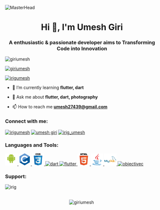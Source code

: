 
![MasterHead](https://p1.pxfuel.com/preview/289/419/791/sunset-trees-nature-birds-landscape-tree.jpg)
<h1 align="center">Hi 👋, I'm Umesh Giri</h1>
<h3 align="center">A enthusiastic & passionate developer aims to Transforming Code into Innovation</h3>


<p align="left"> <img src="https://komarev.com/ghpvc/?username=giriumesh&label=Profile%20views&color=0e75b6&style=flat" alt="giriumesh" /> </p>

<p align="left"> <a href="https://github.com/ryo-ma/github-profile-trophy"><img src="https://github-profile-trophy.vercel.app/?username=giriumesh" alt="giriumesh" /></a> </p>

<p align="left"> <a href="https://twitter.com/irigumesh" target="blank"><img src="https://img.shields.io/twitter/follow/irigumesh?logo=twitter&style=for-the-badge" alt="irigumesh" /></a> </p>

- 🌱 I’m currently learning **flutter, dart**

- 💬 Ask me about **flutter, dart, photography**

- 📫 How to reach me **umesh27439@gmail.com**

<h3 align="left">Connect with me:</h3>
<p align="left">
<a href="https://twitter.com/irigumesh" target="blank"><img align="center" src="https://raw.githubusercontent.com/rahuldkjain/github-profile-readme-generator/master/src/images/icons/Social/twitter.svg" alt="irigumesh" height="30" width="40" /></a>
<a href="https://fb.com/umesh giri" target="blank"><img align="center" src="https://raw.githubusercontent.com/rahuldkjain/github-profile-readme-generator/master/src/images/icons/Social/facebook.svg" alt="umesh giri" height="30" width="40" /></a>
<a href="https://instagram.com/irig_umesh" target="blank"><img align="center" src="https://raw.githubusercontent.com/rahuldkjain/github-profile-readme-generator/master/src/images/icons/Social/instagram.svg" alt="irig_umesh" height="30" width="40" /></a>
</p>

<h3 align="left">Languages and Tools:</h3>
<p align="left"> <a href="https://developer.android.com" target="_blank" rel="noreferrer"> <img src="https://raw.githubusercontent.com/devicons/devicon/master/icons/android/android-original-wordmark.svg" alt="android" width="40" height="40"/> </a> <a href="https://www.cprogramming.com/" target="_blank" rel="noreferrer"> <img src="https://raw.githubusercontent.com/devicons/devicon/master/icons/c/c-original.svg" alt="c" width="40" height="40"/> </a> <a href="https://www.w3schools.com/css/" target="_blank" rel="noreferrer"> <img src="https://raw.githubusercontent.com/devicons/devicon/master/icons/css3/css3-original-wordmark.svg" alt="css3" width="40" height="40"/> </a> <a href="https://dart.dev" target="_blank" rel="noreferrer"> <img src="https://www.vectorlogo.zone/logos/dartlang/dartlang-icon.svg" alt="dart" width="40" height="40"/> </a> <a href="https://flutter.dev" target="_blank" rel="noreferrer"> <img src="https://www.vectorlogo.zone/logos/flutterio/flutterio-icon.svg" alt="flutter" width="40" height="40"/> </a> <a href="https://www.w3.org/html/" target="_blank" rel="noreferrer"> <img src="https://raw.githubusercontent.com/devicons/devicon/master/icons/html5/html5-original-wordmark.svg" alt="html5" width="40" height="40"/> </a> <a href="https://www.java.com" target="_blank" rel="noreferrer"> <img src="https://raw.githubusercontent.com/devicons/devicon/master/icons/java/java-original.svg" alt="java" width="40" height="40"/> </a> <a href="https://www.mysql.com/" target="_blank" rel="noreferrer"> <img src="https://raw.githubusercontent.com/devicons/devicon/master/icons/mysql/mysql-original-wordmark.svg" alt="mysql" width="40" height="40"/> </a> <a href="https://developer.apple.com/library/archive/documentation/Cocoa/Conceptual/ProgrammingWithObjectiveC/Introduction/Introduction.html" target="_blank" rel="noreferrer"> <img src="https://www.vectorlogo.zone/logos/apple_objectivec/apple_objectivec-icon.svg" alt="objectivec" width="40" height="40"/> </a> </p>

<h3 align="left">Support:</h3>
<p><a href="https://ko-fi.com/irig"> <img align="left" src="https://cdn.ko-fi.com/cdn/kofi3.png?v=3" height="50" width="210" alt="irig" /></a></p><br><br>

<p><img align="center" src="https://github-readme-stats.vercel.app/api/top-langs?username=giriumesh&show_icons=true&locale=en&layout=compact" alt="giriumesh" /></p>
